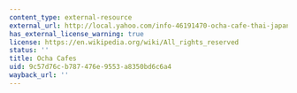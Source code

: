 ```yaml
---
content_type: external-resource
external_url: http://local.yahoo.com/info-46191470-ocha-cafe-thai-japanese-restaurant-blackwood
has_external_license_warning: true
license: https://en.wikipedia.org/wiki/All_rights_reserved
status: ''
title: Ocha Cafes
uid: 9c57d76c-b787-476e-9553-a8350bd6c6a4
wayback_url: ''
---
```

